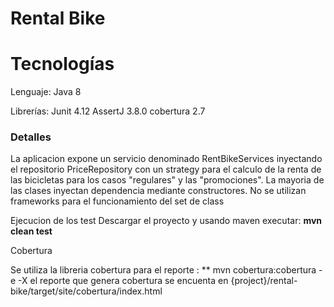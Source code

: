 # Rental Bike
# Tecnologías
Lenguaje: Java 8 

Librerías: 
Junit 4.12
AssertJ 3.8.0
cobertura 2.7
 
### Detalles

La aplicacion expone un servicio denominado RentBikeServices inyectando 
el repositorio PriceRepository con un strategy para el calculo 
de la renta de las bicicletas para los casos "regulares" y las "promociones".
La mayoria de las clases inyectan dependencia mediante constructores.
No se utilizan frameworks para el funcionamiento del set de class


Ejecucion de los test
Descargar el proyecto y usando maven executar: **mvn clean test**

Cobertura

Se utiliza la libreria cobertura para el reporte : ** mvn cobertura:cobertura -e -X
el reporte que genera cobertura se encuenta en {project}/rental-bike/target/site/cobertura/index.html




